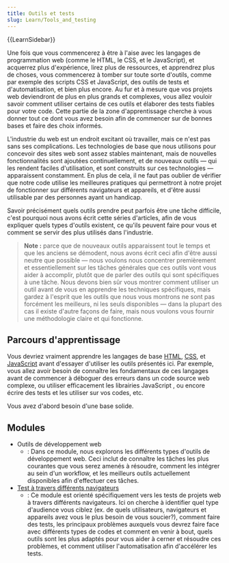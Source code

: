 ```yaml
---
title: Outils et tests
slug: Learn/Tools_and_testing
---
```


{{LearnSidebar}}

Une fois que vous commencerez à être à l'aise avec les langages de programmation web (comme le HTML, le CSS, et le JavaScript), et acquerrez plus d'expérience, lirez plus de ressources, et apprendrez plus de choses, vous commencerez à tomber sur toute sorte d'outils, comme par exemple des scripts CSS et JavaScript, des outils de tests et d'automatisation, et bien plus encore. Au fur et à mesure que vos projets web deviendront de plus en plus grands et complexes, vous allez vouloir savoir comment utiliser certains de ces outils et élaborer des tests fiables pour votre code. Cette partie de la zone d'apprentissage cherche à vous donner tout ce dont vous avez besoin afin de commencer sur de bonnes bases et faire des choix informés.

L'industrie du web est un endroit excitant où travailler, mais ce n'est pas sans ses complications. Les technologies de base que nous utilisons pour concevoir des sites web sont assez stables maintenant, mais de nouvelles fonctionnalités sont ajoutées continuellement, et de nouveaux outils — qui les rendent faciles d'utilisation, et sont construits sur ces technologies — apparaissent constamment. En plus de cela, il ne faut pas oublier de vérifier que notre code utilise les meilleures pratiques qui permettront à notre projet de fonctionner sur différents navigateurs et appareils, et d'être aussi utilisable par des personnes ayant un handicap.

Savoir précisément quels outils prendre peut parfois être une tâche difficile, c'est pourquoi nous avons écrit cette séries d'articles, afin de vous expliquer quels types d'outils existent, ce qu'ils peuvent faire pour vous et comment se servir des plus utilisés dans l'industrie.

> **Note :** parce que de nouveaux outils apparaissent tout le temps et que les anciens se démodent, nous avons écrit ceci afin d'être aussi neutre que possible — nous voulons nous concentrer premièrement et essentiellement sur les tâches générales que ces outils vont vous aider à accomplir, plutôt que de parler des outils qui sont spécifiques à une tâche. Nous devons bien sûr vous montrer comment utiliser un outil avant de vous en apprendre les techniques spécifiques, mais gardez à l'esprit que les outils que nous vous montrons ne sont pas forcément les meilleurs, ni les seuls disponibles — dans la plupart des cas il existe d'autre façons de faire, mais nous voulons vous fournir une méthodologie claire et qui fonctionne.

## Parcours d'apprentissage

Vous devriez vraiment apprendre les langages de base [HTML](/fr/docs/Learn/HTML), [CSS](/fr/docs/Learn/CSS), et [JavaScript](/fr/docs/Learn/JavaScript) avant d'essayer d'utiliser les outils présentés ici. Par exemple, vous allez avoir besoin de connaître les fondamentaux de ces langages avant de commencer à déboguer des erreurs dans un code source web complexe, ou utiliser efficacement les librairies JavaScript , ou encore écrire des tests et les utiliser sur vos codes, etc.

Vous avez d'abord besoin d'une base solide.

## Modules

- Outils de développement web
  - : Dans ce module, nous explorons les différents types d'outils de développement web. Ceci inclut de connaître les tâches les plus courantes que vous serez amenés à résoudre, comment les intégrer au sein d'un workflow, et les meilleurs outils actuellement disponibles afin d'effectuer ces tâches.
- [Test à travers différents navigateurs](/fr/docs/Learn/Tools_and_testing/Cross_browser_testing)
  - : Ce module est orienté spécifiquement vers les tests de projets web à travers différents navigateurs. Ici on cherche à identifier quel type d'audience vous ciblez (ex. de quels utilisateurs, navigateurs et appareils avez vous le plus besoin de vous soucier?), comment faire des tests, les principaux problèmes auxquels vous devrez faire face avec différents types de codes et comment en venir à bout, quels outils sont les plus adaptés pour vous aider à cerner et résoudre ces problèmes, et comment utiliser l'automatisation afin d'accélérer les tests.

